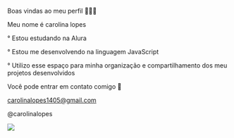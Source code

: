 Boas vindas ao meu perfil 🤘🏻😽

Meu nome é carolina lopes

° Estou estudando na Alura

° Estou me desenvolvendo na linguagem JavaScript

° Utilizo esse espaço para minha organização e compartilhamento dos meu projetos desenvolvidos

Você pode entrar em contato comigo 📩

carolinalopes1405@gmail.com

@caroIinalopes

![](C:\Users\CAROLINASILVALOPES\Downloads\1726610_a98e8.gif)


